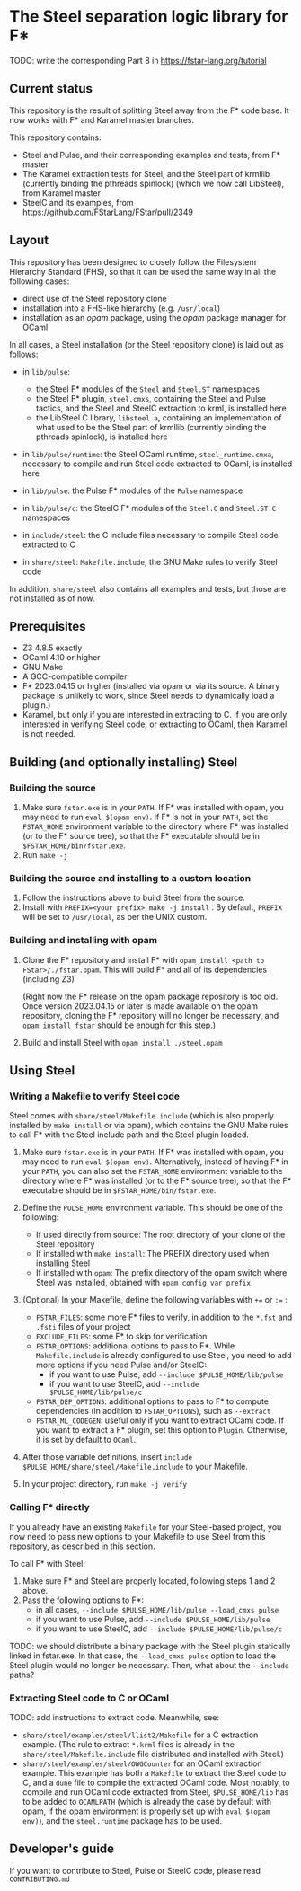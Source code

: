 # The Steel separation logic library for F*

TODO: write the corresponding Part 8 in https://fstar-lang.org/tutorial

## Current status

This repository is the result of splitting Steel away from the F* code
base. It now works with F* and Karamel master branches.

This repository contains:
* Steel and Pulse, and their corresponding examples and tests, from F*
  master
* The Karamel extraction tests for Steel, and the Steel part of
  krmllib (currently binding the pthreads spinlock) (which we now call
  LibSteel), from Karamel master
* SteelC and its examples, from https://github.com/FStarLang/FStar/pull/2349

## Layout

This repository has been designed to closely follow the Filesystem
Hierarchy Standard (FHS), so that it can be used the same way in all
the following cases:
* direct use of the Steel repository clone
* installation into a FHS-like hierarchy (e.g. `/usr/local`)
* installation as an _opam_ package, using the _opam_ package manager for
  OCaml

In all cases, a Steel installation (or the Steel repository clone) is
laid out as follows:

* in `lib/pulse`:
  * the Steel F* modules of the `Steel` and `Steel.ST` namespaces
  * the Steel F* plugin, `steel.cmxs`, containing the Steel and Pulse
    tactics, and the Steel and SteelC extraction to krml, is installed
    here
  * the LibSteel C library, `libsteel.a`, containing an implementation of
    what used to be the Steel part of krmllib (currently binding the
    pthreads spinlock), is installed here
  
* in `lib/pulse/runtime`: the Steel OCaml runtime,
  `steel_runtime.cmxa`, necessary to compile and run Steel code
  extracted to OCaml, is installed here
  
* in `lib/pulse`: the Pulse F* modules of the `Pulse` namespace

* in `lib/pulse/c`: the SteelC F* modules of the `Steel.C` and
  `Steel.ST.C` namespaces

* in `include/steel`: the C include files necessary to compile Steel
  code extracted to C

* in `share/steel`: `Makefile.include`, the GNU Make rules to verify
  Steel code

In addition, `share/steel` also contains all examples and tests, but
those are not installed as of now.

## Prerequisites

* Z3 4.8.5 exactly
* OCaml 4.10 or higher
* GNU Make
* A GCC-compatible compiler
* F* 2023.04.15 or higher (installed via opam or via its source. A
  binary package is unlikely to work, since Steel needs to dynamically
  load a plugin.)
* Karamel, but only if you are interested in extracting to C. If you
  are only interested in verifying Steel code, or extracting to OCaml,
  then Karamel is not needed.

## Building (and optionally installing) Steel

### Building the source

1. Make sure `fstar.exe` is in your `PATH`. If F* was installed with
   opam, you may need to run `eval $(opam env)`. If F* is not in your
   `PATH`, set the `FSTAR_HOME` environment variable to the directory
   where F* was installed (or to the F* source tree), so that the F*
   executable should be in `$FSTAR_HOME/bin/fstar.exe`.
2. Run `make -j`

### Building the source and installing to a custom location

1. Follow the instructions above to build Steel from the source.
2. Install with `PREFIX=<your prefix> make -j install` . By default,
   `PREFIX` will be set to `/usr/local`, as per the UNIX custom.

### Building and installing with opam

1. Clone the F* repository and install F* with `opam install
   <path to FStar>/./fstar.opam`. This will build F* and all of its
   dependencies (including Z3)
   
   (Right now the F* release on the opam package repository is too
   old. Once version 2023.04.15 or later is made available on the opam
   repository, cloning the F* repository will no longer be necessary,
   and `opam install fstar` should be enough for this step.)
   
2. Build and install Steel with `opam install ./steel.opam`

## Using Steel

### Writing a Makefile to verify Steel code

Steel comes with `share/steel/Makefile.include` (which is also
properly installed by `make install` or via opam), which contains the
GNU Make rules to call F* with the Steel include path and the Steel
plugin loaded.

1. Make sure `fstar.exe` is in your `PATH`. If F* was installed with
   opam, you may need to run `eval $(opam env)`. Alternatively,
   instead of having F* in your `PATH`, you can also set the
   `FSTAR_HOME` environment variable to the directory where F* was
   installed (or to the F* source tree), so that the F* executable
   should be in `$FSTAR_HOME/bin/fstar.exe`.

2. Define the `PULSE_HOME` environment variable. This should be one of the following:
   * If used directly from source: The root directory of your clone of the Steel repository
   * If installed with `make install`: The PREFIX directory used when installing Steel
   * If installed with `opam`: The prefix directory of the opam
     switch where Steel was installed, obtained with `opam config var prefix`
 
3. (Optional) In your Makefile, define the following variables with `+=` or `:=` :
   * `FSTAR_FILES`: some more F* files to verify, in addition to the
     `*.fst` and `.fsti` files of your project
   * `EXCLUDE_FILES`: some F* to skip for verification
   * `FSTAR_OPTIONS`: additional options to pass to F*. While
     `Makefile.include` is already configured to use Steel, you need
     to add more options if you need Pulse and/or SteelC:
     * if you want to use Pulse, add `--include $PULSE_HOME/lib/pulse`
     * if you want to use SteelC, add `--include $PULSE_HOME/lib/pulse/c`
   * `FSTAR_DEP_OPTIONS`: additional options to pass to F* to compute
     dependencies (in addition to `FSTAR_OPTIONS`), such as `--extract`
   * `FSTAR_ML_CODEGEN`: useful only if you want to extract OCaml
     code. If you want to extract a F* plugin, set this option to
     `Plugin`. Otherwise, it is set by default to `OCaml`.

4. After those variable definitions, insert `include
   $PULSE_HOME/share/steel/Makefile.include` to your Makefile.

5. In your project directory, run `make -j verify`

### Calling F* directly

If you already have an existing `Makefile` for your Steel-based
project, you now need to pass new options to your Makefile to use
Steel from this repository, as described in this section.

To call F* with Steel:

1. Make sure F* and Steel are properly located, following steps 1 and 2 above.
2. Pass the following options to F*:
   * in all cases, `--include $PULSE_HOME/lib/pulse --load_cmxs pulse`
   * if you want to use Pulse, add `--include $PULSE_HOME/lib/pulse`
   * if you want to use SteelC, add `--include $PULSE_HOME/lib/pulse/c`

TODO: we should distribute a binary package with the Steel plugin
statically linked in fstar.exe. In that case, the `--load_cmxs pulse`
option to load the Steel plugin would no longer be necessary. Then,
what about the `--include` paths?

### Extracting Steel code to C or OCaml

TODO: add instructions to extract code. Meanwhile, see:
* `share/steel/examples/steel/llist2/Makefile` for a C extraction
  example. (The rule to extract `*.krml` files is already in the
  `share/steel/Makefile.include` file distributed and installed with
  Steel.)
* `share/steel/examples/steel/OWGCounter` for an OCaml extraction
  example. This example has both a `Makefile` to extract the Steel
  code to C, and a `dune` file to compile the extracted OCaml
  code. Most notably, to compile and run OCaml code extracted from
  Steel, `$PULSE_HOME/lib` has to be added to `OCAMLPATH` (which is
  already the case by default with opam, if the opam environment is
  properly set up with `eval $(opam env)`), and the `steel.runtime`
  package has to be used.

## Developer's guide

If you want to contribute to Steel, Pulse or SteelC code, please read
`CONTRIBUTING.md`
